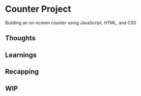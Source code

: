 # Counter Project

Building an on-screen counter using JavaScript, HTML, and CSS

## Thoughts

## Learnings

## Recapping

## WIP
